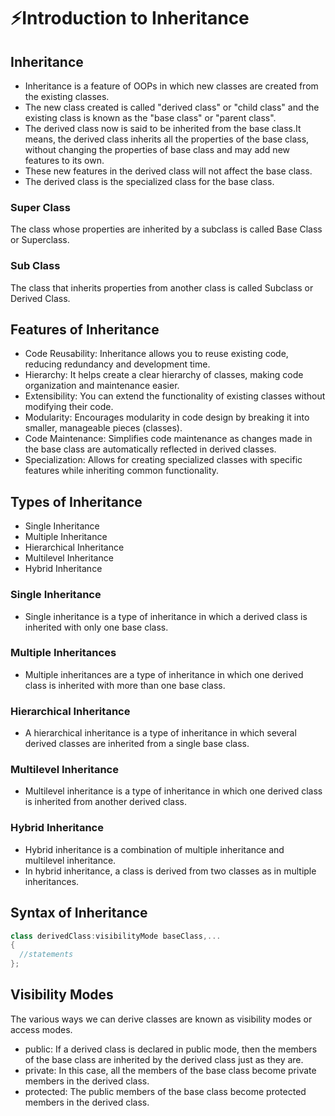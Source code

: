 # ⚡Introduction to Inheritance

## Inheritance

- Inheritance is a feature of OOPs in which new classes are created from the existing classes.
- The new class created is called "derived class" or "child class" and the existing class is known as the "base class" or "parent class".
- The derived class now is said to be inherited from the base class.It means, the derived class inherits all the properties of the base class, without changing the properties of base class and may add new features to its own.
- These new features in the derived class will not affect the base class.
- The derived class is the specialized class for the base class.

### Super Class

The class whose properties are inherited by a subclass is called Base Class or Superclass.

### Sub Class

The class that inherits properties from another class is called Subclass or Derived Class.

## Features of Inheritance

- Code Reusability: Inheritance allows you to reuse existing code, reducing redundancy and development time.
- Hierarchy: It helps create a clear hierarchy of classes, making code organization and maintenance easier.
- Extensibility: You can extend the functionality of existing classes without modifying their code.
- Modularity: Encourages modularity in code design by breaking it into smaller, manageable pieces (classes).
- Code Maintenance: Simplifies code maintenance as changes made in the base class are automatically reflected in derived classes.
- Specialization: Allows for creating specialized classes with specific features while inheriting common functionality.

## Types of Inheritance

- Single Inheritance
- Multiple Inheritance
- Hierarchical Inheritance
- Multilevel Inheritance
- Hybrid Inheritance

### Single Inheritance

- Single inheritance is a type of inheritance in which a derived class is inherited with only one base class.

### Multiple Inheritances

- Multiple inheritances are a type of inheritance in which one derived class is inherited with more than one base class.

### Hierarchical Inheritance

- A hierarchical inheritance is a type of inheritance in which several derived classes are inherited from a single base class.

### Multilevel Inheritance

- Multilevel inheritance is a type of inheritance in which one derived class is inherited from another derived class.

### Hybrid Inheritance

- Hybrid inheritance is a combination of multiple inheritance and multilevel inheritance.
- In hybrid inheritance, a class is derived from two classes as in multiple inheritances.

## Syntax of Inheritance

```cpp
class derivedClass:visibilityMode baseClass,...
{
  //statements
};
```

## Visibility Modes

The various ways we can derive classes are known as visibility modes or access modes.

- public: If a derived class is declared in public mode, then the members of the base class are inherited by the derived class just as they are.
- private: In this case, all the members of the base class become private members in the derived class.
- protected: The public members of the base class become protected members in the derived class.
